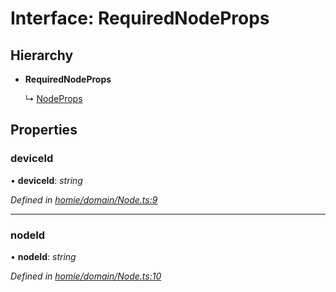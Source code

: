 # Interface: RequiredNodeProps

## Hierarchy

* **RequiredNodeProps**

  ↳ [NodeProps](nodeprops.md)

## Properties

###  deviceId

• **deviceId**: *string*

*Defined in [homie/domain/Node.ts:9](https://github.com/AlejandroHerr/homieiot.ts/blob/15259b3/src/homie/domain/Node.ts#L9)*

___

###  nodeId

• **nodeId**: *string*

*Defined in [homie/domain/Node.ts:10](https://github.com/AlejandroHerr/homieiot.ts/blob/15259b3/src/homie/domain/Node.ts#L10)*
